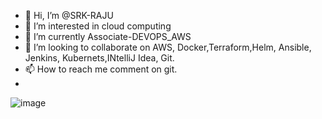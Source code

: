 - 👋 Hi, I’m @SRK-RAJU
- 👀 I’m interested in cloud computing
- 🌱 I’m currently Associate-DEVOPS_AWS
- 💞️ I’m looking to collaborate on AWS, Docker,Terraform,Helm, Ansible, Jenkins, Kubernets,INtelliJ Idea, Git.
- 📫 How to reach me comment on git.
- 
![image](https://user-images.githubusercontent.com/97968060/229706856-88700f81-0567-4bb5-8cd0-5cc56a62dce6.png)



<!---
SRK-RAJU/SRK-RAJU is a ✨ special ✨ repository because its `README.md` (this file) appears on your GitHub profile.
You can click the Preview link to take a look at your changes.
--->
